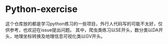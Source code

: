 # Python-exercise
这个仓库放的都是学习python练习的一些项目，外行人代码写的可能不太好，仅供参考，也欢迎在issue提出问题。
其中，爬虫类练习以SE开头，数分类以DA开头，地理坐标转换及地理信息可视化类以GV开头。
